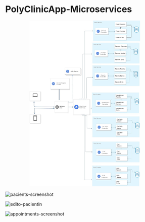 # PolyClinicApp-Microservices
<p align="center">
 <img src="/screenshots/architecture.jpg/" width="350" title="hover text">
  
  ![pacients-screenshot](https://user-images.githubusercontent.com/43793677/68024360-d087b680-fca1-11e9-838c-4f4ee0c260e6.JPG)
  
![edito-pacientin](https://user-images.githubusercontent.com/43793677/68024359-d087b680-fca1-11e9-94c2-2f61bd6add36.JPG)

![appointments-screenshot](https://user-images.githubusercontent.com/43793677/68024361-d1204d00-fca1-11e9-86c6-12c45c82b7c3.JPG)

</p>
